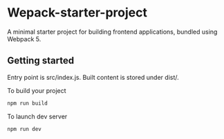 # Wepack-starter-project

A minimal starter project for building frontend applications, bundled using Webpack 5.

## Getting started

Entry point is src/index.js. Built content is stored under dist/.

To build your project
```bash
npm run build
```

To launch dev server
```bash
npm run dev
```
